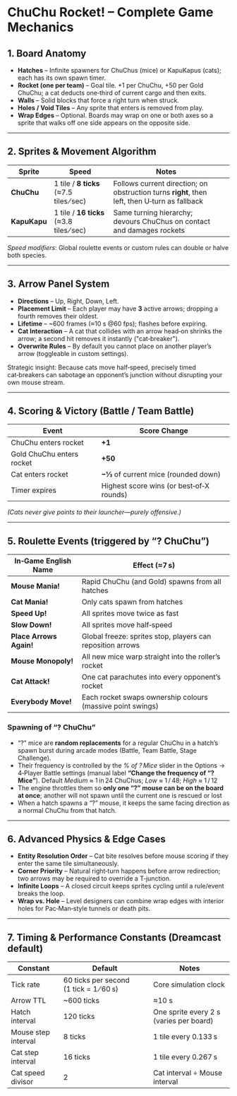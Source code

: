 # ChuChu Rocket! – Complete Game Mechanics

## 1. Board Anatomy

- **Hatches** – Infinite spawners for ChuChus (mice) or KapuKapus (cats); each has its own spawn timer.
- **Rocket (one per team)** – Goal tile. +1 per ChuChu, +50 per Gold ChuChu; a cat deducts one‑third of current cargo and then exits.
- **Walls** – Solid blocks that force a right turn when struck.
- **Holes / Void Tiles** – Any sprite that enters is removed from play.
- **Wrap Edges** – Optional. Boards may wrap on one or both axes so a sprite that walks off one side appears on the opposite side.

---

## 2. Sprites & Movement Algorithm

| Sprite       | Speed                                    | Notes                                                                                         |   |
| ------------ | ---------------------------------------- | --------------------------------------------------------------------------------------------- | - |
| **ChuChu**   | 1 tile / **8 ticks** (≈7.5 tiles ⁄ sec)  | Follows current direction; on obstruction turns **right**, then left, then U‑turn as fallback |   |
| **KapuKapu** | 1 tile / **16 ticks** (≈3.8 tiles ⁄ sec) | Same turning hierarchy; devours ChuChus on contact and damages rockets                        |   |

*Speed modifiers*: Global roulette events or custom rules can double or halve both species.

---

## 3. Arrow Panel System

- **Directions** – Up, Right, Down, Left.
- **Placement Limit** – Each player may have **3** active arrows; dropping a fourth removes their oldest.
- **Lifetime** – \~600 frames (≈10 s @60 fps); flashes before expiring.
- **Cat Interaction** – A cat that collides with an arrow head‑on shrinks the arrow; a second hit removes it instantly ("cat‑breaker").
- **Overwrite Rules** – By default you cannot place on another player’s arrow (toggleable in custom settings).

Strategic insight: Because cats move half‑speed, precisely timed cat‑breakers can sabotage an opponent’s junction without disrupting your own mouse stream.

---

## 4. Scoring & Victory (Battle / Team Battle)

| Event                     | Score Change                             |
| ------------------------- | ---------------------------------------- |
| ChuChu enters rocket      | **+1**                                   |
| Gold ChuChu enters rocket | **+50**                                  |
| Cat enters rocket         | **−⅓** of current mice (rounded down)    |
| Timer expires             | Highest score wins (or best‑of‑X rounds) |

*(Cats never give points to their launcher—purely offensive.)*

---

## 5. Roulette Events (triggered by “? ChuChu”)

| In‑Game English Name    | Effect (≈7 s)                                              |
| ----------------------- | ---------------------------------------------------------- |
| **Mouse Mania!**        | Rapid ChuChu (and Gold) spawns from all hatches            |
| **Cat Mania!**          | Only cats spawn from hatches                               |
| **Speed Up!**           | All sprites move twice as fast                             |
| **Slow Down!**          | All sprites move half‑speed                                |
| **Place Arrows Again!** | Global freeze: sprites stop, players can reposition arrows |
| **Mouse Monopoly!**     | All new mice warp straight into the roller’s rocket        |
| **Cat Attack!**         | One cat parachutes into every opponent’s rocket            |
| **Everybody Move!**     | Each rocket swaps ownership colours (massive point swings) |

### Spawning of “? ChuChu”

- “?” mice are **random replacements** for a regular ChuChu in a hatch’s spawn burst during arcade modes (Battle, Team Battle, Stage Challenge).
- Their frequency is controlled by the *% of ? Mice* slider in the Options → 4‑Player Battle settings (manual label **“Change the frequency of “? Mice”**). Default *Medium* ≈ 1 in 24 ChuChus; *Low* ≈ 1 / 48; *High* ≈ 1 / 12
- The engine throttles them so **only one “?” mouse can be on the board at once**; another will not spawn until the current one is rescued or lost
- When a hatch spawns a “?” mouse, it keeps the same facing direction as a normal ChuChu from that hatch.

---

## 6. Advanced Physics & Edge Cases

- **Entity Resolution Order** – Cat bite resolves before mouse scoring if they enter the same tile simultaneously.
- **Corner Priority** – Natural right‑turn happens before arrow redirection; two arrows may be required to override a T‑junction.
- **Infinite Loops** – A closed circuit keeps sprites cycling until a rule/event breaks the loop.
- **Wrap vs. Hole** – Level designers can combine wrap edges with interior holes for Pac‑Man‑style tunnels or death pits.

---

## 7. Timing & Performance Constants (Dreamcast default)

| Constant            | Default                                 | Notes                                   |
| ------------------- | --------------------------------------- | --------------------------------------- |
| Tick rate           | 60 ticks per second (1 tick = 1 ⁄ 60 s) | Core simulation clock                   |
| Arrow TTL           | \~600 ticks                             | ≈10 s                                   |
| Hatch interval      | 120 ticks                               | One sprite every 2 s (varies per board) |
| Mouse step interval | 8 ticks                                 | 1 tile every 0.133 s                    |
| Cat step interval   | 16 ticks                                | 1 tile every 0.267 s                    |
| Cat speed divisor   | 2                                       | Cat interval ÷ Mouse interval           |
